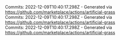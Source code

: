 Commits: 2022-12-09T10:40:17.298Z - Generated via https://github.com/marketplace/actions/artificial-grass
<br>
Commits: 2022-12-09T10:40:17.298Z - Generated via https://github.com/marketplace/actions/artificial-grass
<br>
Commits: 2022-12-09T10:40:17.298Z - Generated via https://github.com/marketplace/actions/artificial-grass
<br>
